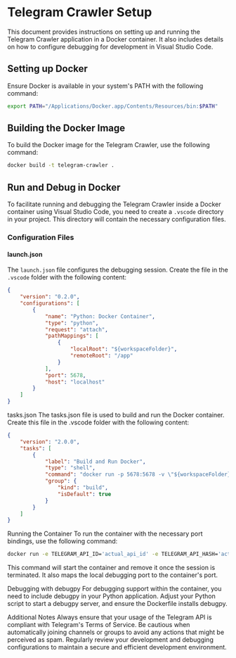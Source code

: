 # Telegram Crawler Setup

This document provides instructions on setting up and running the Telegram Crawler application in a Docker container. It also includes details on how to configure debugging for development in Visual Studio Code.

## Setting up Docker

Ensure Docker is available in your system's PATH with the following command:

```bash
export PATH="/Applications/Docker.app/Contents/Resources/bin:$PATH"
```

## Building the Docker Image

To build the Docker image for the Telegram Crawler, use the following command:

```bash
docker build -t telegram-crawler .
```

## Run and Debug in Docker

To facilitate running and debugging the Telegram Crawler inside a Docker container using Visual Studio Code, you need to create a `.vscode` directory in your project. This directory will contain the necessary configuration files.

### Configuration Files

#### launch.json

The `launch.json` file configures the debugging session. Create the file in the `.vscode` folder with the following content:

```json
{
    "version": "0.2.0",
    "configurations": [
        {
            "name": "Python: Docker Container",
            "type": "python",
            "request": "attach",
            "pathMappings": [
                {
                    "localRoot": "${workspaceFolder}",
                    "remoteRoot": "/app"
                }
            ],
            "port": 5678,
            "host": "localhost"
        }
    ]
}
```

tasks.json
The tasks.json file is used to build and run the Docker container. Create this file in the .vscode folder with the following content:

```json
{
    "version": "2.0.0",
    "tasks": [
        {
            "label": "Build and Run Docker",
            "type": "shell",
            "command": "docker run -p 5678:5678 -v \"${workspaceFolder}\":/app telegram-crawler",
            "group": {
                "kind": "build",
                "isDefault": true
            }
        }
    ]
}
```

Running the Container
To run the container with the necessary port bindings, use the following command:

```bash
docker run -e TELEGRAM_API_ID='actual_api_id' -e TELEGRAM_API_HASH='actual_api_hash' -p 5678:5678 -it --rm --name telegram-debugging telegram-crawler
```

This command will start the container and remove it once the session is terminated. It also maps the local debugging port to the container's port.

Debugging with debugpy
For debugging support within the container, you need to include debugpy in your Python application. Adjust your Python script to start a debugpy server, and ensure the Dockerfile installs debugpy.

Additional Notes
Always ensure that your usage of the Telegram API is compliant with Telegram's Terms of Service.
Be cautious when automatically joining channels or groups to avoid any actions that might be perceived as spam.
Regularly review your development and debugging configurations to maintain a secure and efficient development environment.